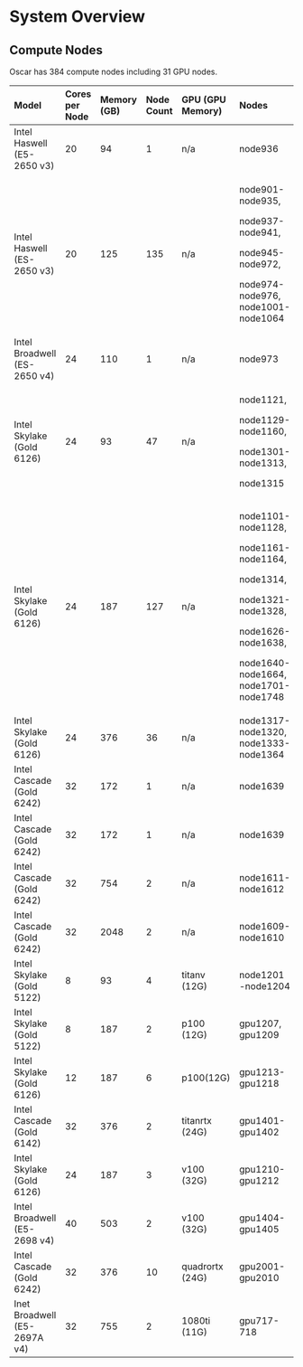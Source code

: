 # System Overview

## Compute Nodes

Oscar has  384 compute nodes including 31 GPU nodes.

<table>
  <thead>
    <tr>
      <th style="text-align:left">Model</th>
      <th style="text-align:left">Cores per Node</th>
      <th style="text-align:left">Memory (GB)</th>
      <th style="text-align:left">Node Count</th>
      <th style="text-align:left">GPU (GPU Memory)</th>
      <th style="text-align:left">Nodes</th>
    </tr>
  </thead>
  <tbody>
    <tr>
      <td style="text-align:left">Intel Haswell (E5-2650 v3)</td>
      <td style="text-align:left">20</td>
      <td style="text-align:left">94</td>
      <td style="text-align:left">1</td>
      <td style="text-align:left">n/a</td>
      <td style="text-align:left">node936</td>
    </tr>
    <tr>
      <td style="text-align:left">Intel Haswell (ES-2650 v3)</td>
      <td style="text-align:left">20</td>
      <td style="text-align:left">125</td>
      <td style="text-align:left">135</td>
      <td style="text-align:left">n/a</td>
      <td style="text-align:left">
        <p>node901-node935,</p>
        <p>node937-node941,</p>
        <p>node945-node972,</p>
        <p>node974-node976, node1001-node1064</p>
      </td>
    </tr>
    <tr>
      <td style="text-align:left">Intel Broadwell (ES-2650 v4)</td>
      <td style="text-align:left">24</td>
      <td style="text-align:left">110</td>
      <td style="text-align:left">1</td>
      <td style="text-align:left">n/a</td>
      <td style="text-align:left">node973</td>
    </tr>
    <tr>
      <td style="text-align:left">Intel Skylake (Gold 6126)</td>
      <td style="text-align:left">24</td>
      <td style="text-align:left">93</td>
      <td style="text-align:left">47</td>
      <td style="text-align:left">n/a</td>
      <td style="text-align:left">
        <p>node1121,</p>
        <p>node1129-node1160,</p>
        <p>node1301-node1313,</p>
        <p>node1315</p>
      </td>
    </tr>
    <tr>
      <td style="text-align:left">Intel Skylake (Gold 6126)</td>
      <td style="text-align:left">24</td>
      <td style="text-align:left">187</td>
      <td style="text-align:left">127</td>
      <td style="text-align:left">n/a</td>
      <td style="text-align:left">
        <p>node1101-node1128,</p>
        <p>node1161-node1164,</p>
        <p>node1314,</p>
        <p>node1321-node1328,</p>
        <p>node1626-node1638,</p>
        <p>node1640-node1664, node1701-node1748</p>
      </td>
    </tr>
    <tr>
      <td style="text-align:left">Intel Skylake (Gold 6126)</td>
      <td style="text-align:left">24</td>
      <td style="text-align:left">376</td>
      <td style="text-align:left">36</td>
      <td style="text-align:left">n/a</td>
      <td style="text-align:left">node1317-node1320, node1333-node1364</td>
    </tr>
    <tr>
      <td style="text-align:left">Intel Cascade (Gold 6242)</td>
      <td style="text-align:left">32</td>
      <td style="text-align:left">172</td>
      <td style="text-align:left">1</td>
      <td style="text-align:left">n/a</td>
      <td style="text-align:left">node1639</td>
    </tr>
    <tr>
      <td style="text-align:left">Intel Cascade (Gold 6242)</td>
      <td style="text-align:left">32</td>
      <td style="text-align:left">172</td>
      <td style="text-align:left">1</td>
      <td style="text-align:left">n/a</td>
      <td style="text-align:left">node1639</td>
    </tr>
    <tr>
      <td style="text-align:left">Intel Cascade (Gold 6242)</td>
      <td style="text-align:left">32</td>
      <td style="text-align:left">754</td>
      <td style="text-align:left">2</td>
      <td style="text-align:left">n/a</td>
      <td style="text-align:left">node1611-node1612</td>
    </tr>
    <tr>
      <td style="text-align:left">Intel Cascade (Gold 6242)</td>
      <td style="text-align:left">32</td>
      <td style="text-align:left">2048</td>
      <td style="text-align:left">2</td>
      <td style="text-align:left">n/a</td>
      <td style="text-align:left">node1609-node1610</td>
    </tr>
    <tr>
      <td style="text-align:left">Intel Skylake (Gold 5122)</td>
      <td style="text-align:left">8</td>
      <td style="text-align:left">93</td>
      <td style="text-align:left">4</td>
      <td style="text-align:left">titanv (12G)</td>
      <td style="text-align:left">node1201 -node1204</td>
    </tr>
    <tr>
      <td style="text-align:left">Intel Skylake (Gold 5122)</td>
      <td style="text-align:left">8</td>
      <td style="text-align:left">187</td>
      <td style="text-align:left">2</td>
      <td style="text-align:left">p100 (12G)</td>
      <td style="text-align:left">gpu1207, gpu1209</td>
    </tr>
    <tr>
      <td style="text-align:left">Intel Skylake (Gold 6126)</td>
      <td style="text-align:left">12</td>
      <td style="text-align:left">187</td>
      <td style="text-align:left">6</td>
      <td style="text-align:left">p100(12G)</td>
      <td style="text-align:left">gpu1213-gpu1218</td>
    </tr>
    <tr>
      <td style="text-align:left">Intel Cascade (Gold 6142)</td>
      <td style="text-align:left">32</td>
      <td style="text-align:left">376</td>
      <td style="text-align:left">2</td>
      <td style="text-align:left">titanrtx (24G)</td>
      <td style="text-align:left">gpu1401-gpu1402</td>
    </tr>
    <tr>
      <td style="text-align:left">Intel Skylake (Gold 6126)</td>
      <td style="text-align:left">24</td>
      <td style="text-align:left">187</td>
      <td style="text-align:left">3</td>
      <td style="text-align:left">v100 (32G)</td>
      <td style="text-align:left">gpu1210-gpu1212</td>
    </tr>
    <tr>
      <td style="text-align:left">Intel Broadwell (E5-2698 v4)</td>
      <td style="text-align:left">40</td>
      <td style="text-align:left">503</td>
      <td style="text-align:left">2</td>
      <td style="text-align:left">v100 (32G)</td>
      <td style="text-align:left">gpu1404-gpu1405</td>
    </tr>
    <tr>
      <td style="text-align:left">Intel Cascade (Gold 6242)</td>
      <td style="text-align:left">32</td>
      <td style="text-align:left">376</td>
      <td style="text-align:left">10</td>
      <td style="text-align:left">quadrortx (24G)</td>
      <td style="text-align:left">gpu2001-gpu2010</td>
    </tr>
    <tr>
      <td style="text-align:left">Inet Broadwell (E5-2697A v4)</td>
      <td style="text-align:left">32</td>
      <td style="text-align:left">755</td>
      <td style="text-align:left">2</td>
      <td style="text-align:left">1080ti (11G)</td>
      <td style="text-align:left">gpu717-718</td>
    </tr>
  </tbody>
</table>


